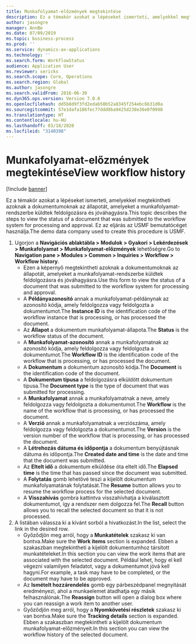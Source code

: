 ```yaml
---
title: Munkafolyamat-előzmények megtekintése
description: Ez a témakör azokat a lépéseket ismerteti, amelyekkel megtekintheti azoknak a dokumentumoknak az állapotát, amelyeket a munkafolyamat-rendszerbe küldtek feldolgozásra és jóváhagyásra.
author: jasongre
manager: AnnBe
ms.date: 07/09/2019
ms.topic: business-process
ms.prod: ''
ms.service: dynamics-ax-applications
ms.technology: ''
ms.search.form: WorkflowStatus
audience: Application User
ms.reviewer: sericks
ms.search.scope: Core, Operations
ms.search.region: Global
ms.author: jasongre
ms.search.validFrom: 2016-06-30
ms.dyn365.ops.version: Version 7.0.0
ms.openlocfilehash: dd5b8d9f3fd2edab50b52a8345f254ebc6b31d0a
ms.sourcegitcommit: 57e1dafa186fec77ddd8ba9425d238e36e0f0998
ms.translationtype: HT
ms.contentlocale: hu-HU
ms.lasthandoff: 03/18/2020
ms.locfileid: "3140398"
---
```

# <a name="view-workflow-history"></a><span data-ttu-id="207d1-103">Munkafolyamat-előzmények megtekintése</span><span class="sxs-lookup"><span data-stu-id="207d1-103">View workflow history</span></span>

[!include [banner](../../includes/banner.md)]

<span data-ttu-id="207d1-104">Ez a témakör azokat a lépéseket ismerteti, amelyekkel megtekintheti azoknak a dokumentumoknak az állapotát, amelyeket a munkafolyamat-rendszerbe küldtek feldolgozásra és jóváhagyásra.</span><span class="sxs-lookup"><span data-stu-id="207d1-104">This topic describes the steps to view the status of a document that was submitted to the workflow system for processing and approval.</span></span> <span data-ttu-id="207d1-105">Ez az eljárás az USMF bemutatócéget használja.</span><span class="sxs-lookup"><span data-stu-id="207d1-105">The demo data company used to create this procedure is USMF.</span></span>

1. <span data-ttu-id="207d1-106">Ugorjon a **Navigációs ablaktábla > Modulok > Gyakori > Lekérdezések > Munkafolyamat > Munkafolyamat-előzmények** lehetőségre.</span><span class="sxs-lookup"><span data-stu-id="207d1-106">Go to **Navigation pane > Modules > Common > Inquiries > Workflow > Workflow history**.</span></span>
    - <span data-ttu-id="207d1-107">Ezen a képernyő megtekintheti azoknak a dokumentumoknak az állapotát, amelyeket a munkafolyamat-rendszerbe küldtek feldolgozásra és jóváhagyásra.</span><span class="sxs-lookup"><span data-stu-id="207d1-107">Use this form to view the status of a document that was submitted to the workflow system for processing and approval.</span></span>  
    - <span data-ttu-id="207d1-108">A **Példányazonosító** annak a munkafolyamat-példánynak az azonosító kódja, amely feldolgozza vagy feldolgozta a dokumentumot.</span><span class="sxs-lookup"><span data-stu-id="207d1-108">The **Instance ID** is the identification code of the workflow instance that is processing, or has processed the document.</span></span>  
    - <span data-ttu-id="207d1-109">Az **Állapot** a dokumentum munkafolyamat-állapota.</span><span class="sxs-lookup"><span data-stu-id="207d1-109">The **Status** is the workflow status of the document.</span></span>  
    - <span data-ttu-id="207d1-110">A **Munkafolyamat-azonosító** annak a munkafolyamatnak az azonosító kódja, amely feldolgozza vagy feldolgozta a dokumentumot.</span><span class="sxs-lookup"><span data-stu-id="207d1-110">The **Workflow ID** is the identification code of the workflow that is processing, or has processed the document.</span></span>  
    - <span data-ttu-id="207d1-111">A **Dokumentum** a dokumentum azonosító kódja.</span><span class="sxs-lookup"><span data-stu-id="207d1-111">The **Document** is the identification code of the document.</span></span>  
    - <span data-ttu-id="207d1-112">A **Dokumentum típusa** a feldolgozásra elküldött dokumentum típusa.</span><span class="sxs-lookup"><span data-stu-id="207d1-112">The **Document type** is the type of document that was submitted for processing.</span></span>  
    - <span data-ttu-id="207d1-113">A **Munkafolyamat** annak a munkafolyamatnak a neve, amely feldolgozza vagy feldolgozta a dokumentumot.</span><span class="sxs-lookup"><span data-stu-id="207d1-113">The **Workflow** is the name of the workflow that is processing, or has processed the document.</span></span>  
    - <span data-ttu-id="207d1-114">A **Verzió** annak a munkafolyamatnak a verziószáma, amely feldolgozza vagy feldolgozta a dokumentumot.</span><span class="sxs-lookup"><span data-stu-id="207d1-114">The **Version** is the version number of the workflow that is processing, or has processed the document.</span></span>  
    - <span data-ttu-id="207d1-115">A **Létrehozás dátuma és időpontja** a dokumentum benyújtásnak dátuma és időpontja.</span><span class="sxs-lookup"><span data-stu-id="207d1-115">The **Created date and time** is the date and time that the document was submitted.</span></span>  
    - <span data-ttu-id="207d1-116">Az **Eltelt idő** a dokumentum elküldése óta eltelt idő.</span><span class="sxs-lookup"><span data-stu-id="207d1-116">The **Elapsed time** is the time that has passed since the document was submitted.</span></span>  
    - <span data-ttu-id="207d1-117">A **Folytatás** gomb lehetővé teszi a kijelölt dokumentum munkafolyamatának folytatását.</span><span class="sxs-lookup"><span data-stu-id="207d1-117">The **Resume** button allows you to resume the workflow process for the selected document.</span></span>  
    - <span data-ttu-id="207d1-118">A **Visszahívás** gombra kattintva visszahívhatja a kiválasztott dokumentumot, így a rendszer nem dolgozza fel.</span><span class="sxs-lookup"><span data-stu-id="207d1-118">The **Recall** button allows you to recall the selected document so that it is not processed.</span></span>   
2. <span data-ttu-id="207d1-119">A listában válassza ki a kívánt sorból a hivatkozást.</span><span class="sxs-lookup"><span data-stu-id="207d1-119">In the list, select the link in the desired row.</span></span>
    - <span data-ttu-id="207d1-120">Győződjön meg arról, hogy a **Munkatételek** szakasz ki van bontva.</span><span class="sxs-lookup"><span data-stu-id="207d1-120">Make sure the **Work items** section is expanded.</span></span> <span data-ttu-id="207d1-121">Ebben a szakaszban megtekintheti a kijelölt dokumentumhoz társított munkatételeket.</span><span class="sxs-lookup"><span data-stu-id="207d1-121">In this section you can view the work items that are associated with the selected document.</span></span> <span data-ttu-id="207d1-122">Például lehet, hogy el kell végezni valamilyen feladatot, vagy a dokumentumot jóvá kell hagyni.</span><span class="sxs-lookup"><span data-stu-id="207d1-122">For example, a task may have to be completed, or the document may have to be approved.</span></span>  
    - <span data-ttu-id="207d1-123">Az **Ismételt hozzárendelés** gomb egy párbeszédpanel megnyitását eredményezi, ahol a munkaelemet átadhatja egy másik felhasználónak.</span><span class="sxs-lookup"><span data-stu-id="207d1-123">The **Reassign** button will open a dialog box where you can reassign a work item to another user.</span></span>  
    - <span data-ttu-id="207d1-124">Győződjön meg arról, hogy a **Nyomkövetési részletek** szakasz ki van bontva.</span><span class="sxs-lookup"><span data-stu-id="207d1-124">Make sure the **Tracking details** section is expanded.</span></span> <span data-ttu-id="207d1-125">Ebben a szakaszban megtekintheti a kijelölt dokumentum munkafolyamat-előzményeit.</span><span class="sxs-lookup"><span data-stu-id="207d1-125">In this section you can view the workflow history of the selected document.</span></span>  

